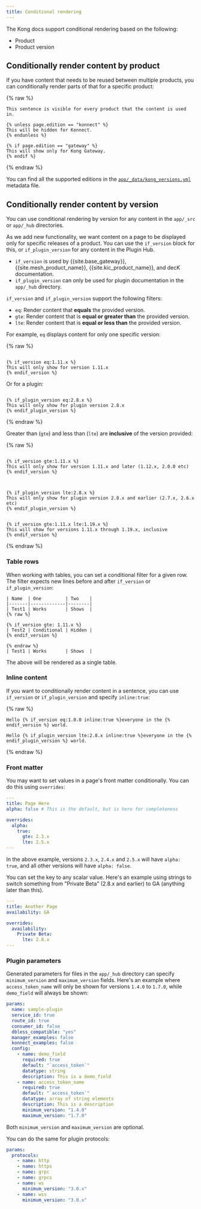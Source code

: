 ```yaml
---
title: Conditional rendering
---
```


The Kong docs support conditional rendering based on the following:
* Product
* Product version


## Conditionally render content by product

If you have content that needs to be reused between multiple products, you can conditionally render parts of that 
for a specific product:

{% raw %}
```
This sentence is visible for every product that the content is used in.

{% unless page.edition == "konnect" %}
This will be hidden for Konnect.
{% endunless %}

{% if page.edition == "gateway" %}
This will show only for Kong Gateway.
{% endif %}
```
{% endraw %}

You can find all the supported editions in the [`app/_data/kong_versions.yml`](https://github.com/Kong/docs.konghq.com/blob/main/app/_data/kong_versions.yml) metadata file. 


## Conditionally render content by version

You can use conditional rendering by version for any content in the `app/_src` or `app/_hub` directories.

As we add new functionality, we want content on a page to be displayed only for specific releases of a product. 
You can use the `if_version` block for this, or `if_plugin_version` for any content in the Plugin Hub.

* `if_version` is used by {{site.base_gateway}}, {{site.mesh_product_name}}, {{site.kic_product_name}}, and decK documentation.
* `if_plugin_version` can only be used for plugin documentation in the `app/_hub` directory.

`if_version` and `if_plugin_version` support the following filters:
* `eq`: Render content that **equals** the provided version.
* `gte`: Render content that is **equal or greater than** the provided version.
* `lte`: Render content that is **equal or less than** the provided version.

For example, `eq` displays content for only one specific version:

{% raw %}

```

{% if_version eq:1.11.x %}
This will only show for version 1.11.x
{% endif_version %}

```

Or for a plugin:
```

{% if_plugin_version eq:2.8.x %}
This will only show for plugin version 2.8.x
{% endif_plugin_version %}

```
{% endraw %}

Greater than (`gte`) and less than (`lte`) are **inclusive** of the version provided:

{% raw %}
```

{% if_version gte:1.11.x %}
This will only show for version 1.11.x and later (1.12.x, 2.0.0 etc)
{% endif_version %}



{% if_plugin_version lte:2.8.x %}
This will only show for plugin version 2.8.x and earlier (2.7.x, 2.6.x etc)
{% endif_plugin_version %}


{% if_version gte:1.11.x lte:1.19.x %}
This will show for versions 1.11.x through 1.19.x, inclusive
{% endif_version %}
```
{% endraw %}

### Table rows

When working with tables, you can set a conditional filter for a given row. 
The filter expects new lines before and after `if_version` or `if_plugin_version`:

```
| Name  | One         | Two    |
|-------|-------------|--------|
| Test1 | Works       | Shows  |
{% raw %}

{% if_version gte: 1.11.x %}
| Test2 | Conditional | Hidden |
{% endif_version %}

{% endraw %}
| Test1 | Works       | Shows  |
```

The above will be rendered as a single table.

### Inline content

If you want to conditionally render content in a sentence, you can use `if_version` or `if_plugin_version`
and specify `inline:true`:

{% raw %}
```
Hello {% if_version eq:1.0.0 inline:true %}everyone in the {% endif_version %} world.

Hello {% if_plugin_version lte:2.8.x inline:true %}everyone in the {% endif_plugin_version %} world.
```
{% endraw %}

### Front matter

You may want to set values in a page's front matter conditionally. You can do this using `overrides`:

```yaml
---
title: Page Here
alpha: false # This is the default, but is here for completeness

overrides:
  alpha:
    true:
      gte: 2.3.x
      lte: 2.5.x
---
```

In the above example, versions `2.3.x`, `2.4.x` and `2.5.x` will have `alpha: true`, and all other versions will have `alpha: false`.

You can set the key to any scalar value. Here's an example using strings to switch something from "Private Beta" (2.8.x and earlier) to GA (anything later than this).

```yaml
---
title: Another Page
availability: GA

overrides:
  availability:
    Private Beta:
      lte: 2.8.x
---
```

### Plugin parameters

Generated parameters for files in the `app/_hub` directory can specify `minimum_version` and `maximum_version` fields.
Here's an example where `access_token_name` will only be shown for versions `1.4.0` to `1.7.0`, while `demo_field` will always be shown:

```yaml
params:
  name: sample-plugin
  service_id: true
  route_id: true
  consumer_id: false
  dbless_compatible: "yes"
  manager_examples: false
  konnect_examples: false
  config:
    - name: demo_field
      required: true
      default: "`access_token`"
      datatype: string
      description: This is a demo_field
    - name: access_token_name
      required: true
      default: "`access_token`"
      datatype: array of string elements
      description: This is a description
      minimum_version: "1.4.0"
      maximum_version: "1.7.0"
```

Both `minimum_version` and `maximum_version` are optional.

You can do the same for plugin protocols:

```yaml
params:
  protocols:
    - name: http
    - name: https
    - name: grpc
    - name: grpcs
    - name: ws
      minimum_version: "3.0.x"
    - name: wss
      minimum_version: "3.0.x"
```